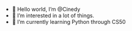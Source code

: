 - 👋 Hello world, I’m @Cinedy
- 👀 I’m interested in a lot of things.
- 🌱 I’m currently learning Python through CS50



